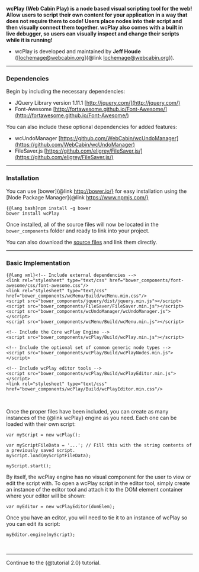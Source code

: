 **wcPlay (Web Cabin Play) is a node based visual scripting tool for the web! Allow users to script their own content for your application in a way that does not require them to code! Users place nodes into their script and then visually connect them together. wcPlay also comes with a built in live debugger, so users can visually inspect and change their scripts while it is running!**
- wcPlay is developed and maintained by **Jeff Houde** (<a href="mailto:lochemage@webcabin.org">[lochemage@webcabin.org]{@link lochemage@webcabin.org}</a>).  

****
### Dependencies ###
Begin by including the necessary dependencies:  
* JQuery Library version 1.11.1 [http://jquery.com/](http://jquery.com/)
* Font-Awesome [http://fortawesome.github.io/Font-Awesome/](http://fortawesome.github.io/Font-Awesome/)

You can also include these optional dependencies for added features:  
* wcUndoManager [https://github.com/WebCabin/wcUndoManager](https://github.com/WebCabin/wcUndoManager)
* FileSaver.js [https://github.com/eligrey/FileSaver.js/](https://github.com/eligrey/FileSaver.js/)

****
### Installation ###
You can use [bower]{@link http://bower.io/} for easy installation using the [Node Package Manager]{@link https://www.npmjs.com/}


```
{@lang bash}npm install -g bower
bower install wcPlay
```
Once installed, all of the source files will now be located in the `bower_components` folder and ready to link into your project.  

You can also download the [source files](https://github.com/WebCabin/wcPlay) and link them directly.


****
### Basic Implementation ###
```
{@lang xml}<!-- Include external dependencies -->
<link rel="stylesheet" type="text/css" href="bower_components/font-awesome/css/font-awesome.css"/>
<link rel="stylesheet" type="text/css" href="bower_components/wcMenu/Build/wcMenu.min.css"/>
<script src="bower_components/jquery/dist/jquery.min.js"></script>
<script src="bower_components/FileSaver/FileSaver.min.js"></script>
<script src="bower_components/wcUndoManager/wcUndoManager.js"></script>
<script src="bower_components/wcMenu/Build/wcMenu.min.js"></script>

<!-- Include the Core wcPlay Engine -->
<script src="bower_components/wcPlay/Build/wcPlay.min.js"></script>

<!-- Include the optional set of common generic node types -->
<script src="bower_components/wcPlay/Build/wcPlayNodes.min.js"></script>

<!-- Include wcPlay editor tools -->
<script src="bower_components/wcPlay/Build/wcPlayEditor.min.js"></script>
<link rel="stylesheet" type="text/css" href="bower_components/wcPlay/Build/wcPlayEditor.min.css"/>
```
<br>

Once the proper files have been included, you can create as many instances of the {@link wcPlay} engine as you need. Each one can be loaded with their own script:
```
var myScript = new wcPlay();

var myScriptFileData = '...'; // Fill this with the string contents of a previously saved script.
myScript.load(myScriptFileData);

myScript.start();
```
By itself, the wcPlay engine has no visual component for the user to view or edit the script with. To open a wcPlay script in the editor tool, simply create an instance of the editor tool and attach it to the DOM element container where your editor will be shown:
```
var myEditor = new wcPlayEditor(domElem);
```
Once you have an editor, you will need to tie it to an instance of wcPlay so you can edit its script:
```
myEditor.engine(myScript);
```
<br>


****
Continue to the {@tutorial 2.0} tutorial.  